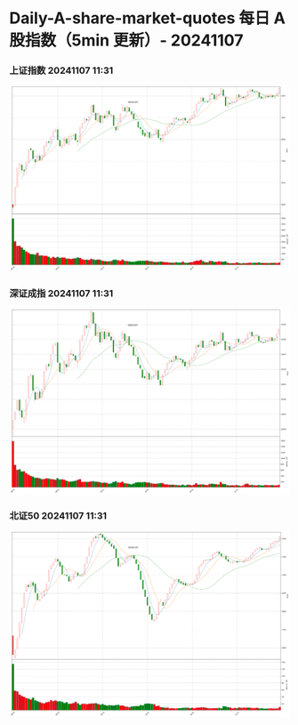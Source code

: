 
# Daily-A-share-market-quotes 每日 A 股指数（5min 更新）- 20241107

### 上证指数 20241107 11:31
![](./fig/2024/11/20241107-sh000001.png)

### 深证成指 20241107 11:31
![](./fig/2024/11/20241107-sz399001.png)

### 北证50 20241107 11:31
![](./fig/2024/11/20241107-bj899050.png)
